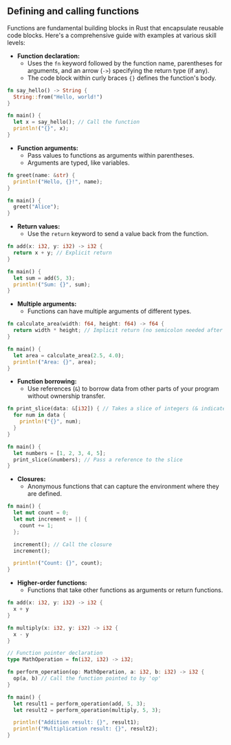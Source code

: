 ## Defining and calling functions

Functions are fundamental building blocks in Rust that encapsulate reusable code blocks. Here's a comprehensive guide with examples at various skill levels:

- **Function declaration:**
  - Uses the `fn` keyword followed by the function name, parentheses for arguments, and an arrow (`->`) specifying the return type (if any).
  - The code block within curly braces `{}` defines the function's body.

```rust
fn say_hello() -> String {
  String::from("Hello, world!")
}

fn main() {
  let x = say_hello(); // Call the function
  println!("{}", x);
}
```

- **Function arguments:**
  - Pass values to functions as arguments within parentheses.
  - Arguments are typed, like variables.

```rust
fn greet(name: &str) {
  println!("Hello, {}!", name);
}

fn main() {
  greet("Alice");
}
```

- **Return values:**
  - Use the `return` keyword to send a value back from the function.

```rust
fn add(x: i32, y: i32) -> i32 {
  return x + y; // Explicit return
}

fn main() {
  let sum = add(5, 3);
  println!("Sum: {}", sum);
}
```

- **Multiple arguments:**
  - Functions can have multiple arguments of different types.

```rust
fn calculate_area(width: f64, height: f64) -> f64 {
  return width * height; // Implicit return (no semicolon needed after the last expression)
}

fn main() {
  let area = calculate_area(2.5, 4.0);
  println!("Area: {}", area);
}
```

- **Function borrowing:**
  - Use references (`&`) to borrow data from other parts of your program without ownership transfer.

```rust
fn print_slice(data: &[i32]) { // Takes a slice of integers (& indicates reference)
  for num in data {
    println!("{}", num);
  }
}

fn main() {
  let numbers = [1, 2, 3, 4, 5];
  print_slice(&numbers); // Pass a reference to the slice
}
```

- **Closures:**
  - Anonymous functions that can capture the environment where they are defined.

```rust
fn main() {
  let mut count = 0;
  let mut increment = || {
    count += 1;
  };

  increment(); // Call the closure
  increment();

  println!("Count: {}", count);
}
```

- **Higher-order functions:**
  - Functions that take other functions as arguments or return functions.

```rust
fn add(x: i32, y: i32) -> i32 {
  x + y
}

fn multiply(x: i32, y: i32) -> i32 {
  x - y
}

// Function pointer declaration
type MathOperation = fn(i32, i32) -> i32;

fn perform_operation(op: MathOperation, a: i32, b: i32) -> i32 {
  op(a, b) // Call the function pointed to by 'op'
}

fn main() {
  let result1 = perform_operation(add, 5, 3);
  let result2 = perform_operation(multiply, 5, 3);

  println!("Addition result: {}", result1);
  println!("Multiplication result: {}", result2);
}
```
